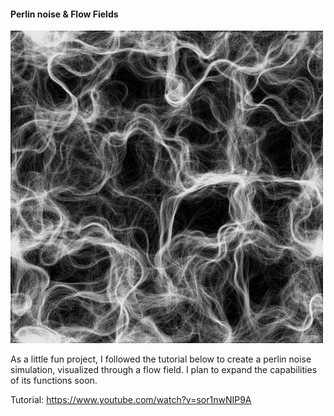 #### Perlin noise & Flow Fields

![perlin noise image](example.png)

As a little fun project, I followed the tutorial below to create a perlin noise simulation, visualized through a flow field. I plan to expand the capabilities of its functions soon.

Tutorial: https://www.youtube.com/watch?v=sor1nwNIP9A
